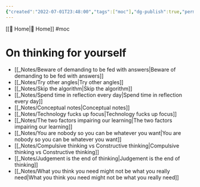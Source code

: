 ```yaml
---
{"created":"2022-07-01T23:48:00","tags":["moc"],"dg-publish":true,"permalink":"/resources/mo-cs/thinking-for-yourself-mo-c/","dgPassFrontmatter":true,"updated":"2024-12-21T16:50:13.821+01:00"}
---
```


[[ Home\| Home]] #moc 
# On thinking for yourself
- [[_Notes/Beware of demanding to be fed with answers\|Beware of demanding to be fed with answers]]
- [[_Notes/Try other angles\|Try other angles]]
- [[_Notes/Skip the algorithm\|Skip the algorithm]]
- [[_Notes/Spend time in reflection every day\|Spend time in reflection every day]]
- [[_Notes/Conceptual notes\|Conceptual notes]]
- [[_Notes/Technology fucks up focus\|Technology fucks up focus]]
- [[_Notes/The two factors impairing our learning\|The two factors impairing our learning]]
- [[_Notes/You are nobody so you can be whatever you want\|You are nobody so you can be whatever you want]]
- [[_Notes/Compulsive thinking vs Constructive thinking\|Compulsive thinking vs Constructive thinking]]
- [[_Notes/Judgement is the end of thinking\|Judgement is the end of thinking]]
- [[_Notes/What you think you need might not be what you really need\|What you think you need might not be what you really need]]